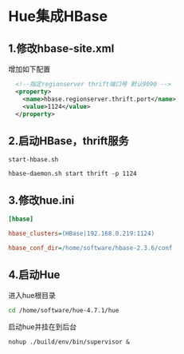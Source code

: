 # Hue集成HBase

## 1.修改hbase-site.xml

增加如下配置
```xml
  <!--指定regionserver thrift端口号 默认9090 -->
  <property>
    <name>hbase.regionserver.thrift.port</name>
    <value>1124</value>
  </property>
```

## 2.启动HBase，thrift服务

```shell
start-hbase.sh

hbase-daemon.sh start thrift -p 1124
```


## 3.修改hue.ini

```ini
[hbase]

hbase_clusters=(HBase|192.168.0.219:1124)

hbase_conf_dir=/home/software/hbase-2.3.6/conf
```


## 4.启动Hue

进入hue根目录
```sh
cd /home/software/hue-4.7.1/hue
```
启动hue并挂在到后台

```shell
nohup ./build/env/bin/supervisor &
```